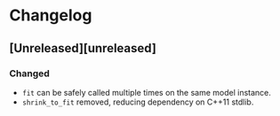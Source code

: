 # Changelog

## [Unreleased][unreleased]
### Changed
- `fit` can be safely called multiple times on the same model instance.
- `shrink_to_fit` removed, reducing dependency on C++11 stdlib.
